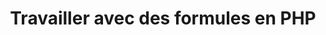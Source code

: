 ﻿---
title: Travailler avec des formules en PHP
type: docs
weight: 20
url: /fr/net/working-with-formulas-in-php/
---
